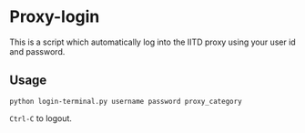 Proxy-login
===========

This is a script which automatically log into the IITD proxy using your user id and password.


## Usage

`python login-terminal.py username password proxy_category`

`Ctrl-C` to logout.



